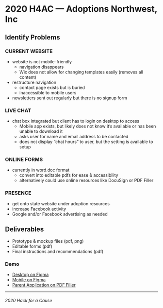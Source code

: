 # 2020 H4AC — Adoptions Northwest, Inc

## Identify Problems
### CURRENT WEBSITE
- website is not mobile-friendly
  - navigation disappears
  - Wix does not allow for changing templates easily (removes all content)
- restructure navigation 
  - contact page exists but is buried
  - inaccessible to mobile users
- newsletters sent out regularly but there is no signup form 

### LIVE CHAT 
- chat box integrated but client has to login on desktop to access
  - Mobile app exists, but likely does not know it’s available or has been unable to download it
  - asks user for name and email address to be contacted 
  - does not display “chat hours” to user, but the setting is available to setup

### ONLINE FORMS
- currently in word.doc format
  - convert into editable pdfs for ease & accessibility
  - alternatively could use online resources like DocuSign or PDF Filler
  
### PRESENCE
- get onto state website under adoption resources 
- increase Facebook activity
- Google and/or Facebook advertising as needed

## Deliverables
- Prototype & mockup files (pdf, png)
- Editable forms (pdf)
- Final instructions and recommendations (pdf)

### Demo
- [Desktop on Figma](https://www.figma.com/proto/51BEy27XD4YhjSFoQVDW2S/Adoptions-Northwest%2C-Inc?node-id=4%3A3&scaling=min-zoom)  
- [Mobile on Figma](https://www.figma.com/proto/51BEy27XD4YhjSFoQVDW2S/Adoptions-Northwest%2C-Inc?node-id=4%3A11&scaling=scale-down) 
- [Parent Application on PDF Filler](https://pdf.ac/yOc4P) 

---

###### 2020 Hack for a Cause

